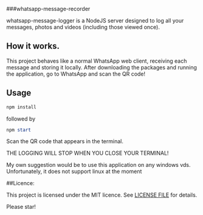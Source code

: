 ###whatsapp-message-recorder 

whatsapp-message-logger is a NodeJS server designed to log all your messages, photos and videos (including those viewed once).

## How it works.
This project behaves like a normal WhatsApp web client, receiving each message and storing it locally. After downloading the packages and running the application, go to WhatsApp and scan the QR code!

## Usage 
```powershell
npm install
```
followed by 
```powershell
npm start
```

Scan the QR code that appears in the terminal.

THE LOGGING WILL STOP WHEN YOU CLOSE YOUR TERMINAL!

My own suggestion would be to use this application on any windows vds. Unfortunately, it does not support linux at the moment

##Licence:

This project is licensed under the MIT licence. See [LICENSE FILE](LICENSE) for details.

Please star! 
